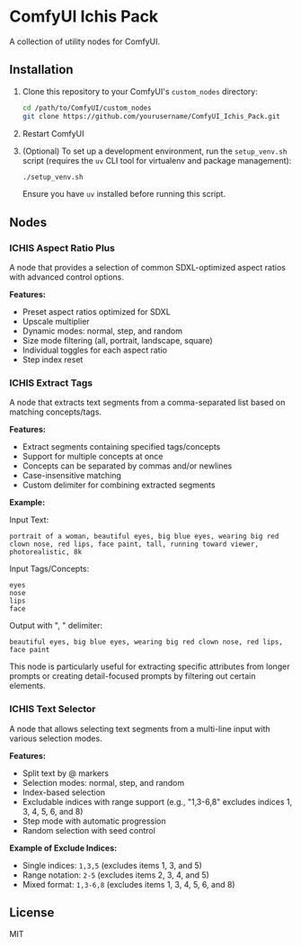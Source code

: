 # ComfyUI Ichis Pack

A collection of utility nodes for ComfyUI.

## Installation

1. Clone this repository to your ComfyUI's `custom_nodes` directory:
   ```bash
   cd /path/to/ComfyUI/custom_nodes
   git clone https://github.com/yourusername/ComfyUI_Ichis_Pack.git
   ```

2. Restart ComfyUI

3. (Optional) To set up a development environment, run the `setup_venv.sh` script (requires the `uv` CLI tool for virtualenv and package management):
   ```bash
   ./setup_venv.sh
   ```
   Ensure you have `uv` installed before running this script.

## Nodes

### ICHIS Aspect Ratio Plus

A node that provides a selection of common SDXL-optimized aspect ratios with advanced control options.

**Features:**
- Preset aspect ratios optimized for SDXL
- Upscale multiplier
- Dynamic modes: normal, step, and random
- Size mode filtering (all, portrait, landscape, square)
- Individual toggles for each aspect ratio
- Step index reset

### ICHIS Extract Tags 

A node that extracts text segments from a comma-separated list based on matching concepts/tags.

**Features:**
- Extract segments containing specified tags/concepts
- Support for multiple concepts at once
- Concepts can be separated by commas and/or newlines
- Case-insensitive matching
- Custom delimiter for combining extracted segments

**Example:**

Input Text:
```text
portrait of a woman, beautiful eyes, big blue eyes, wearing big red clown nose, red lips, face paint, tall, running toward viewer, photorealistic, 8k
```

Input Tags/Concepts:
```text
eyes
nose
lips
face
```

Output with ", " delimiter:
```text
beautiful eyes, big blue eyes, wearing big red clown nose, red lips, face paint
```

This node is particularly useful for extracting specific attributes from longer prompts or creating detail-focused prompts by filtering out certain elements.

### ICHIS Text Selector

A node that allows selecting text segments from a multi-line input with various selection modes.

**Features:**
- Split text by @ markers
- Selection modes: normal, step, and random
- Index-based selection
- Excludable indices with range support (e.g., "1,3-6,8" excludes indices 1, 3, 4, 5, 6, and 8)
- Step mode with automatic progression
- Random selection with seed control

**Example of Exclude Indices:**
- Single indices: `1,3,5` (excludes items 1, 3, and 5)
- Range notation: `2-5` (excludes items 2, 3, 4, and 5)
- Mixed format: `1,3-6,8` (excludes items 1, 3, 4, 5, 6, and 8)

## License

MIT